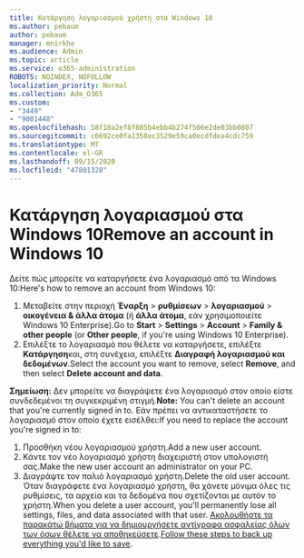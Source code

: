 ```yaml
---
title: Κατάργηση λογαριασμού χρήστη στα Windows 10
ms.author: pebaum
author: pebaum
manager: mnirkhe
ms.audience: Admin
ms.topic: article
ms.service: o365-administration
ROBOTS: NOINDEX, NOFOLLOW
localization_priority: Normal
ms.collection: Adm_O365
ms.custom:
- "3449"
- "9001448"
ms.openlocfilehash: 58f18a2ef8f685b4ebb4b274f506e2de03bb0807
ms.sourcegitcommit: c6692ce0fa1358ec3529e59ca0ecdfdea4cdc759
ms.translationtype: MT
ms.contentlocale: el-GR
ms.lasthandoff: 09/15/2020
ms.locfileid: "47801328"
---
```

# <a name="remove-an-account-in-windows-10"></a><span data-ttu-id="76e9c-102">Κατάργηση λογαριασμού στα Windows 10</span><span class="sxs-lookup"><span data-stu-id="76e9c-102">Remove an account in Windows 10</span></span>

<span data-ttu-id="76e9c-103">Δείτε πώς μπορείτε να καταργήσετε ένα λογαριασμό από τα Windows 10:</span><span class="sxs-lookup"><span data-stu-id="76e9c-103">Here's how to remove an account from Windows 10:</span></span>

1. <span data-ttu-id="76e9c-104">Μεταβείτε στην περιοχή **Έναρξη**  >  **ρυθμίσεων**  >  **λογαριασμού**  >  **οικογένεια & άλλα άτομα** (ή **άλλα άτομα**, εάν χρησιμοποιείτε Windows 10 Enterprise).</span><span class="sxs-lookup"><span data-stu-id="76e9c-104">Go to **Start** > **Settings** > **Account** > **Family & other people** (or **Other people**, if you're using Windows 10 Enterprise).</span></span>
2. <span data-ttu-id="76e9c-105">Επιλέξτε το λογαριασμό που θέλετε να καταργήσετε, επιλέξτε **Κατάργηση**και, στη συνέχεια, επιλέξτε **Διαγραφή λογαριασμού και δεδομένων**.</span><span class="sxs-lookup"><span data-stu-id="76e9c-105">Select the account you want to remove, select **Remove**, and then select **Delete account and data**.</span></span>
 
<span data-ttu-id="76e9c-106">**Σημείωση:** Δεν μπορείτε να διαγράψετε ένα λογαριασμό στον οποίο είστε συνδεδεμένοι τη συγκεκριμένη στιγμή.</span><span class="sxs-lookup"><span data-stu-id="76e9c-106">**Note:** You can't delete an account that you're currently signed in to.</span></span>  <span data-ttu-id="76e9c-107">Εάν πρέπει να αντικαταστήσετε το λογαριασμό στον οποίο έχετε εισέλθει:</span><span class="sxs-lookup"><span data-stu-id="76e9c-107">If you need to replace the account you're signed in to:</span></span>

1. <span data-ttu-id="76e9c-108">Προσθήκη νέου λογαριασμού χρήστη.</span><span class="sxs-lookup"><span data-stu-id="76e9c-108">Add a new user account.</span></span>
2. <span data-ttu-id="76e9c-109">Κάντε τον νέο λογαριασμό χρήστη διαχειριστή στον υπολογιστή σας.</span><span class="sxs-lookup"><span data-stu-id="76e9c-109">Make the new user account an administrator on your PC.</span></span>
3. <span data-ttu-id="76e9c-110">Διαγράψτε τον παλιό λογαριασμό χρήστη.</span><span class="sxs-lookup"><span data-stu-id="76e9c-110">Delete the old user account.</span></span> <span data-ttu-id="76e9c-111">Όταν διαγράφετε ένα λογαριασμό χρήστη, θα χάνετε μόνιμα όλες τις ρυθμίσεις, τα αρχεία και τα δεδομένα που σχετίζονται με αυτόν το χρήστη.</span><span class="sxs-lookup"><span data-stu-id="76e9c-111">When you delete a user account, you'll permanently lose all settings, files, and data associated with that user.</span></span> <span data-ttu-id="76e9c-112">[Ακολουθήστε τα παρακάτω βήματα για να δημιουργήσετε αντίγραφα ασφαλείας όλων των όσων θέλετε να αποθηκεύσετε](https://support.microsoft.com/help/4027408/windows-10-backup-and-restore).</span><span class="sxs-lookup"><span data-stu-id="76e9c-112">[Follow these steps to back up everything you'd like to save](https://support.microsoft.com/help/4027408/windows-10-backup-and-restore).</span></span>